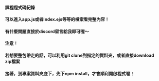  #### 課程程式碼紀錄
 
 #### 可以進入app.js或者index.ejs等等的檔案看完整內容！

 #### 有什麼問題直接於discord留言給我即可喔～

 #### 注意！
 #### 若想要整包帶走的話，可以利用git clone到指定的資料夾，或者直接download zip檔案
 #### 接著，到專案資料夾底下，先下npm install，才會順利開啟程式喔！
